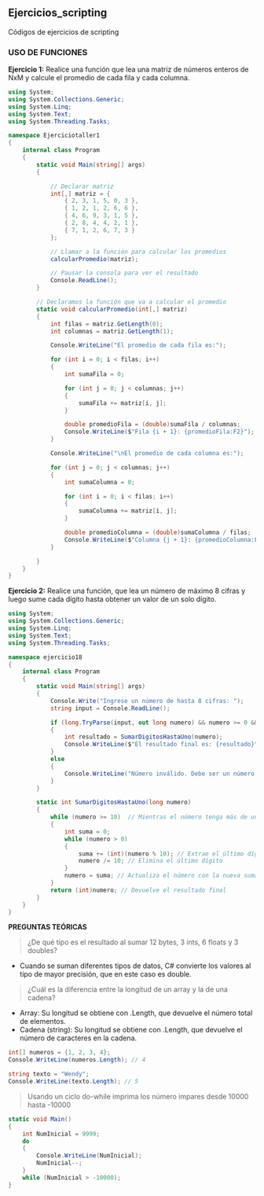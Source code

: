 ## Ejercicios_scripting
Códigos de ejercicios de scripting

### USO DE FUNCIONES

**Ejercicio 1:** Realice una función que lea una matriz de números enteros de NxM y calcule el promedio de cada fila y cada columna. 

```c#
using System;
using System.Collections.Generic;
using System.Linq;
using System.Text;
using System.Threading.Tasks;

namespace Ejerciciotaller1
{
    internal class Program
    {
        static void Main(string[] args)
        {

            // Declarar matriz 
            int[,] matriz = {
                { 2, 3, 1, 5, 0, 3 },
                { 1, 2, 1, 2, 6, 6 },
                { 4, 6, 9, 3, 1, 5 },
                { 2, 8, 4, 4, 2, 1 },
                { 7, 1, 2, 6, 7, 3 }
            };

            // Llamar a la función para calcular los promedios
            calcularPromedio(matriz);

            // Pausar la consola para ver el resultado
            Console.ReadLine();
        }

        // Declaramos la función que va a calcular el promedio 
        static void calcularPromedio(int[,] matriz)
        {
            int filas = matriz.GetLength(0);
            int columnas = matriz.GetLength(1);

            Console.WriteLine("El promedio de cada fila es:");

            for (int i = 0; i < filas; i++)
            {
                int sumaFila = 0;

                for (int j = 0; j < columnas; j++)
                {
                    sumaFila += matriz[i, j];
                }

                double promedioFila = (double)sumaFila / columnas;
                Console.WriteLine($"Fila {i + 1}: {promedioFila:F2}");
            }

            Console.WriteLine("\nEl promedio de cada columna es:");

            for (int j = 0; j < columnas; j++)
            {
                int sumaColumna = 0;

                for (int i = 0; i < filas; i++)
                {
                    sumaColumna += matriz[i, j];
                }

                double promedioColumna = (double)sumaColumna / filas;
                Console.WriteLine($"Columna {j + 1}: {promedioColumna:F2}");
            }

        }
    }
}

```

**Ejercicio 2:** Realice una función, que lea un número de máximo 8 cifras y luego sume cada dígito hasta obtener un valor de un solo dígito.

```c#
using System;
using System.Collections.Generic;
using System.Linq;
using System.Text;
using System.Threading.Tasks;

namespace ejercicio18
{
    internal class Program
    {
        static void Main(string[] args)
        {
            Console.Write("Ingrese un número de hasta 8 cifras: ");
            string input = Console.ReadLine();

            if (long.TryParse(input, out long numero) && numero >= 0 && numero <= 99999999)
            {
                int resultado = SumarDigitosHastaUno(numero);
                Console.WriteLine($"El resultado final es: {resultado}");
            }
            else
            {
                Console.WriteLine("Número inválido. Debe ser un número positivo de hasta 8 cifras.");
            }
        }

        static int SumarDigitosHastaUno(long numero)
        {
            while (numero >= 10)  // Mientras el número tenga más de un dígito
            {
                int suma = 0;
                while (numero > 0)
                {
                    suma += (int)(numero % 10); // Extrae el último dígito y lo suma
                    numero /= 10; // Elimina el último dígito
                }
                numero = suma; // Actualiza el número con la nueva suma
            }
            return (int)numero; // Devuelve el resultado final
        }
    }
}

```

**PREGUNTAS TEÓRICAS**
> ¿De qué tipo es el resultado al sumar 12 bytes, 3 ints, 6 floats y 3 doubles?

* Cuando se suman diferentes tipos de datos, C# convierte los valores al tipo de mayor precisión, que en este caso es double.

> ¿Cuál es la diferencia entre la longitud de un array y la de una cadena?

* Array: Su longitud se obtiene con .Length, que devuelve el número total de elementos.
* Cadena (string): Su longitud se obtiene con .Length, que devuelve el número de caracteres en la cadena.

```C#
int[] numeros = {1, 2, 3, 4};
Console.WriteLine(numeros.Length); // 4

string texto = "Wendy";
Console.WriteLine(texto.Length); // 5
```

> Usando un ciclo do-while imprima los número impares desde 10000 hasta -10000

```c#
static void Main()
{
    int NumInicial = 9999;
    do
    {
        Console.WriteLine(NumInicial);
        NumInicial--;
    }
    while (NumInicial > -10000);
}
```


